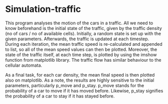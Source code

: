 # Simulation-traffic

This program analyses the motion of the cars in a traffic. All we need to know beforehand is the initial state of the traffic, given by the 
traffic density (no of cars / no of available cells). Initially, a random state is set up with the given parameters. Afterwards, the traffic is updated
at each timestep. During each iteration, the mean traffic speed is re-calculated and appended to list, so all of the mean speed values can then be plotted.
Moreover, the state of the traffic itself, at each time step, is plotted by using the imshow function from matplotlib library. The traffic flow has similar 
behaviour to the cellular automata. 

As a final task, for each car density, the mean final speed is then plotted also on matplotlib. As a note, the results are highly sensitive to the initial parameters,
particularly p_move and p_stay. p_move stands for the probability of a car to move if it has moved before. Likewise, p_stay signifies the probability of a car to stay 
if it has stayed before. 
